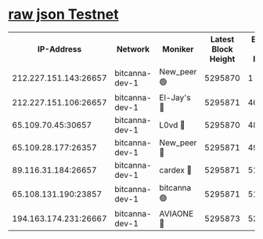 [raw json Testnet](https://rpc-check.bcat.stavr.tech/bcat/rpc-bcat-result.json)
=


<table><tr><th>IP-Address</th><th>Network</th><th>Moniker</th><th>Latest Block Height</th><th>Earliest Block Height</th><th>Catching Up</th><th>Voting Power</th><th>Scan Time</th></tr><tr><td>212.227.151.143:26657</td><td>bitcanna-dev-1</td><td>New_peer 🟢</td><td>5295870</td><td>1</td><td>False</td><td>0</td><td>2023-11-30T18:00:09.944303502UTC</td></tr><tr><td>212.227.151.106:26657</td><td>bitcanna-dev-1</td><td>El-Jay's 🔴</td><td>5295871</td><td>4670391</td><td>False</td><td>2240570</td><td>2023-11-30T18:00:16.654033316UTC</td></tr><tr><td>65.109.70.45:30657</td><td>bitcanna-dev-1</td><td>L0vd 🔴</td><td>5295870</td><td>4828155</td><td>False</td><td>7920</td><td>2023-11-30T18:00:10.281143686UTC</td></tr><tr><td>65.109.28.177:26357</td><td>bitcanna-dev-1</td><td>New_peer 🔴</td><td>5295871</td><td>4952911</td><td>False</td><td>2237067</td><td>2023-11-30T18:00:17.366973996UTC</td></tr><tr><td>89.116.31.184:26657</td><td>bitcanna-dev-1</td><td>cardex 🔴</td><td>5295871</td><td>5185001</td><td>False</td><td>1</td><td>2023-11-30T18:00:17.011475361UTC</td></tr><tr><td>65.108.131.190:23857</td><td>bitcanna-dev-1</td><td>bitcanna 🟢</td><td>5295871</td><td>5195871</td><td>False</td><td>0</td><td>2023-11-30T18:00:17.736458230UTC</td></tr><tr><td>194.163.174.231:26667</td><td>bitcanna-dev-1</td><td>AVIAONE 🔴</td><td>5295873</td><td>5284001</td><td>False</td><td>1949865</td><td>2023-11-30T18:00:24.207915867UTC</td></tr></table>